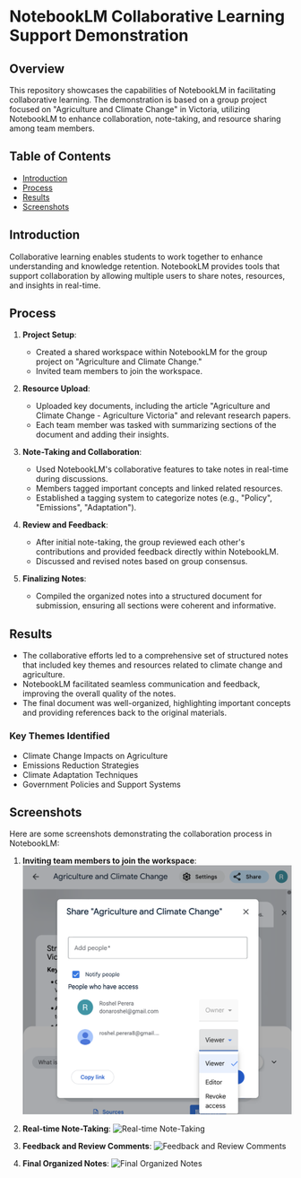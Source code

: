 # NotebookLM Collaborative Learning Support Demonstration

## Overview
This repository showcases the capabilities of NotebookLM in facilitating collaborative learning. The demonstration is based on a group project focused on "Agriculture and Climate Change" in Victoria, utilizing NotebookLM to enhance collaboration, note-taking, and resource sharing among team members.

## Table of Contents
- [Introduction](#introduction)
- [Process](#process)
- [Results](#results)
- [Screenshots](#screenshots)

## Introduction
Collaborative learning enables students to work together to enhance understanding and knowledge retention. NotebookLM provides tools that support collaboration by allowing multiple users to share notes, resources, and insights in real-time.

## Process
1. **Project Setup**:
   - Created a shared workspace within NotebookLM for the group project on "Agriculture and Climate Change."
   - Invited team members to join the workspace.

2. **Resource Upload**:
   - Uploaded key documents, including the article "Agriculture and Climate Change - Agriculture Victoria" and relevant research papers.
   - Each team member was tasked with summarizing sections of the document and adding their insights.

3. **Note-Taking and Collaboration**:
   - Used NotebookLM's collaborative features to take notes in real-time during discussions.
   - Members tagged important concepts and linked related resources.
   - Established a tagging system to categorize notes (e.g., "Policy", "Emissions", "Adaptation").

4. **Review and Feedback**:
   - After initial note-taking, the group reviewed each other's contributions and provided feedback directly within NotebookLM.
   - Discussed and revised notes based on group consensus.

5. **Finalizing Notes**:
   - Compiled the organized notes into a structured document for submission, ensuring all sections were coherent and informative.

## Results
- The collaborative efforts led to a comprehensive set of structured notes that included key themes and resources related to climate change and agriculture.
- NotebookLM facilitated seamless communication and feedback, improving the overall quality of the notes.
- The final document was well-organized, highlighting important concepts and providing references back to the original materials.

### Key Themes Identified
- Climate Change Impacts on Agriculture
- Emissions Reduction Strategies
- Climate Adaptation Techniques
- Government Policies and Support Systems

## Screenshots
Here are some screenshots demonstrating the collaboration process in NotebookLM:

1. **Inviting team members to join the workspace**:
   ![Inviting team members](link_to_your_screenshot_1.png)

2. **Real-time Note-Taking**:
   ![Real-time Note-Taking](link_to_your_screenshot_2.png)

3. **Feedback and Review Comments**:
   ![Feedback and Review Comments](link_to_your_screenshot_3.png)

4. **Final Organized Notes**:
   ![Final Organized Notes](link_to_your_screenshot_4.png)
